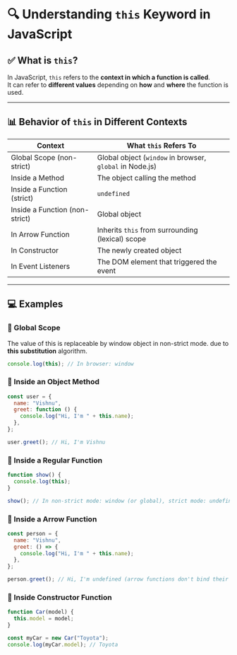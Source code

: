 # 🔍 Understanding `this` Keyword in JavaScript

## ✅ What is `this`?

In JavaScript, `this` refers to the **context in which a function is called**.  
It can refer to **different values** depending on **how** and **where** the function is used.

---

## 📊 Behavior of `this` in Different Contexts

| Context                      | What `this` Refers To                                      |
|------------------------------|-------------------------------------------------------------|
| Global Scope (non-strict)    | Global object (`window` in browser, `global` in Node.js)   |
| Inside a Method              | The object calling the method                              |
| Inside a Function (strict)   | `undefined`                                                |
| Inside a Function (non-strict)| Global object                                              |
| In Arrow Function            | Inherits `this` from surrounding (lexical) scope           |
| In Constructor               | The newly created object                                   |
| In Event Listeners           | The DOM element that triggered the event                   |

---

## 💻 Examples

### 🔹 Global Scope

The value of this is replaceable by window object in non-strict mode.
due to **this substitution** algorithm.


```js
console.log(this); // In browser: window

```

### 🔹 Inside an Object Method

```js
const user = {
  name: "Vishnu",
  greet: function () {
    console.log("Hi, I'm " + this.name);
  },
};

user.greet(); // Hi, I'm Vishnu
```


### 🔹 Inside a Regular Function

```js
function show() {
  console.log(this);
}

show(); // In non-strict mode: window (or global), strict mode: undefined

```


### 🔹 Inside a Arrow Function

```js
const person = {
  name: "Vishnu",
  greet: () => {
    console.log("Hi, I'm " + this.name);
  },
};

person.greet(); // Hi, I'm undefined (arrow functions don't bind their own `this`)


```
### 🔹 Inside Constructor Function

```js
function Car(model) {
  this.model = model;
}

const myCar = new Car("Toyota");
console.log(myCar.model); // Toyota



```

